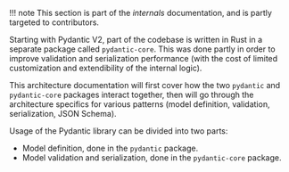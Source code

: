 !!! note
    This section is part of the *internals* documentation, and is partly targeted to contributors.

Starting with Pydantic V2, part of the codebase is written in Rust in a separate package called `pydantic-core`.
This was done partly in order to improve validation and serialization performance (with the cost of limited
customization and extendibility of the internal logic).

This architecture documentation will first cover how the two `pydantic` and `pydantic-core` packages interact
together, then will go through the architecture specifics for various patterns (model definition, validation,
serialization, JSON Schema).

Usage of the Pydantic library can be divided into two parts:

- Model definition, done in the `pydantic` package.
- Model validation and serialization, done in the `pydantic-core` package.
